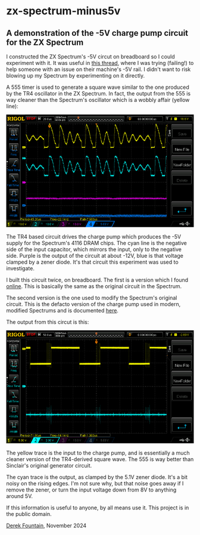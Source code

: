 # zx-spectrum-minus5v

## A demonstration of the -5V charge pump circuit for the ZX Spectrum

I constructed the ZX Spectrum's -5V circut on breadboard so I could
experiment with it. It was useful in [this thread](https://spectrumcomputing.co.uk/forums/viewtopic.php?t=12266), where I was trying
(failing!) to help someone with an issue on their machine's -5V rail.
I didn't want to risk blowing up my Spectrum by experimenting on it
directly.

A 555 timer is used to generate a square wave similar to the one produced
by the TR4 oscillator in the ZX Spectrum. In fact, the output from the
555 is way cleaner than the Spectrum's oscillator which is a wobbly 
affair (yellow line):

![alt text](images/tr4_output.png "Spectrum -5V")

The TR4 based circuit drives the charge pump which produces the -5V supply
for the Spectrum's 4116 DRAM chips. The cyan line is the negative side of
the input capacitor, which mirrors the input, only to the negative side.
Purple is the output of the circuit at about -12V, blue is that voltage
clamped by a zener diode. It's that circuit this experiment was used to investigate.

I built this circuit twice, on breadboard. The first is a version which I
found [online](https://www.allaboutcircuits.com/projects/build-your-own-negative-voltage-generator/).
This is basically the same as the original circuit in the Spectrum.

The second version is the one used to modify the Spectrum's original
circuit. This is the defacto version of the charge pump used in modern,
modified Spectrums and is documented [here](http://8and16bit.blogspot.com/2019/08/zx-spectrum-16k-48k-and-plus-models-dc.html).

The output from this circut is this:

![alt text](images/breadboard_output.png "Breadboard -5V")

The yellow trace is the input to the charge pump, and is essentially a
much cleaner version of the TR4-derived square wave. The 555 is way better
than Sinclair's original generator circuit.

The cyan trace is the output, as clamped by the 5.1V zener diode. It's a
bit noisy on the rising edges. I'm not sure why, but that noise goes away
if I remove the zener, or turn the input voltage down from 8V to anything
around 5V.

If this information is useful to anyone, by all means use it. This project
is in the public domain.

[Derek Fountain](https://www.derekfountain.org/), November 2024